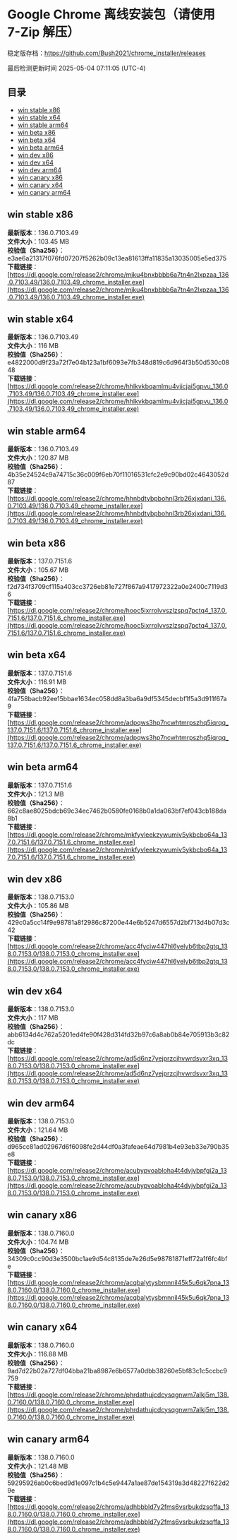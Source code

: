 # Google Chrome 离线安装包（请使用 7-Zip 解压）
稳定版存档：<https://github.com/Bush2021/chrome_installer/releases>

最后检测更新时间
2025-05-04 07:11:05 (UTC-4)

## 目录
* [win stable x86](https://github.com/Bush2021/chrome_installer?tab=readme-ov-file#win-stable-x86)
* [win stable x64](https://github.com/Bush2021/chrome_installer?tab=readme-ov-file#win-stable-x64)
* [win stable arm64](https://github.com/Bush2021/chrome_installer?tab=readme-ov-file#win-stable-arm64)
* [win beta x86](https://github.com/Bush2021/chrome_installer?tab=readme-ov-file#win-beta-x86)
* [win beta x64](https://github.com/Bush2021/chrome_installer?tab=readme-ov-file#win-beta-x64)
* [win beta arm64](https://github.com/Bush2021/chrome_installer?tab=readme-ov-file#win-beta-arm64)
* [win dev x86](https://github.com/Bush2021/chrome_installer?tab=readme-ov-file#win-dev-x86)
* [win dev x64](https://github.com/Bush2021/chrome_installer?tab=readme-ov-file#win-dev-x64)
* [win dev arm64](https://github.com/Bush2021/chrome_installer?tab=readme-ov-file#win-dev-arm64)
* [win canary x86](https://github.com/Bush2021/chrome_installer?tab=readme-ov-file#win-canary-x86)
* [win canary x64](https://github.com/Bush2021/chrome_installer?tab=readme-ov-file#win-canary-x64)
* [win canary arm64](https://github.com/Bush2021/chrome_installer?tab=readme-ov-file#win-canary-arm64)

## win stable x86
**最新版本**：136.0.7103.49  
**文件大小**：103.45 MB  
**校验值（Sha256）**：e3ae6a21317f076fd07207f5262b09c13ea81613ffa11835a13035005e5ed375  
**下载链接**：[https://dl.google.com/release2/chrome/mjku4bnxbbbb6a7tn4n2lxpzaa_136.0.7103.49/136.0.7103.49_chrome_installer.exe](https://dl.google.com/release2/chrome/mjku4bnxbbbb6a7tn4n2lxpzaa_136.0.7103.49/136.0.7103.49_chrome_installer.exe)  

## win stable x64
**最新版本**：136.0.7103.49  
**文件大小**：116 MB  
**校验值（Sha256）**：e4822000d9f23a72f7e04b123a1bf6093e7fb348d819c6d964f3b50d530c0848  
**下载链接**：[https://dl.google.com/release2/chrome/hhlkvkbqamlmu4vjicjai5gpvu_136.0.7103.49/136.0.7103.49_chrome_installer.exe](https://dl.google.com/release2/chrome/hhlkvkbqamlmu4vjicjai5gpvu_136.0.7103.49/136.0.7103.49_chrome_installer.exe)  

## win stable arm64
**最新版本**：136.0.7103.49  
**文件大小**：120.87 MB  
**校验值（Sha256）**：4b35e24524c9a74715c36c009f6eb70f11016531cfc2e9c90bd02c4643052d87  
**下载链接**：[https://dl.google.com/release2/chrome/hhnbdtybpbohnl3rb26xjxdani_136.0.7103.49/136.0.7103.49_chrome_installer.exe](https://dl.google.com/release2/chrome/hhnbdtybpbohnl3rb26xjxdani_136.0.7103.49/136.0.7103.49_chrome_installer.exe)  

## win beta x86
**最新版本**：137.0.7151.6  
**文件大小**：105.67 MB  
**校验值（Sha256）**：f2d734f3709cf115a403cc3726eb81e727f867a9417972322a0e2400c7119d36  
**下载链接**：[https://dl.google.com/release2/chrome/hooc5ixrrolvvszlzspq7pctq4_137.0.7151.6/137.0.7151.6_chrome_installer.exe](https://dl.google.com/release2/chrome/hooc5ixrrolvvszlzspq7pctq4_137.0.7151.6/137.0.7151.6_chrome_installer.exe)  

## win beta x64
**最新版本**：137.0.7151.6  
**文件大小**：116.91 MB  
**校验值（Sha256）**：4fa758bacb92ee15bbae1634ec058dd8a3ba6a9df5345decbf1f5a3d911f67a9  
**下载链接**：[https://dl.google.com/release2/chrome/adpqws3hp7ncwhtmrpszhq5iqrqq_137.0.7151.6/137.0.7151.6_chrome_installer.exe](https://dl.google.com/release2/chrome/adpqws3hp7ncwhtmrpszhq5iqrqq_137.0.7151.6/137.0.7151.6_chrome_installer.exe)  

## win beta arm64
**最新版本**：137.0.7151.6  
**文件大小**：121.3 MB  
**校验值（Sha256）**：662c8ae8025bdcb69c34ec7462b0580fe0168b0a1da063bf7ef043cb188da8b1  
**下载链接**：[https://dl.google.com/release2/chrome/mkfyvleekzywumiv5ykbcbo64a_137.0.7151.6/137.0.7151.6_chrome_installer.exe](https://dl.google.com/release2/chrome/mkfyvleekzywumiv5ykbcbo64a_137.0.7151.6/137.0.7151.6_chrome_installer.exe)  

## win dev x86
**最新版本**：138.0.7153.0  
**文件大小**：105.86 MB  
**校验值（Sha256）**：429c0a5cc14f9e98781a8f2986c87200e44e6b5247d6557d2bf713d4b07d3c42  
**下载链接**：[https://dl.google.com/release2/chrome/acc4fyciw447hl6yelyb6tbp2gtq_138.0.7153.0/138.0.7153.0_chrome_installer.exe](https://dl.google.com/release2/chrome/acc4fyciw447hl6yelyb6tbp2gtq_138.0.7153.0/138.0.7153.0_chrome_installer.exe)  

## win dev x64
**最新版本**：138.0.7153.0  
**文件大小**：117 MB  
**校验值（Sha256）**：abb6134d4c762a5201ed4fe90f428d314fd32b97c6a8ab0b84e705913b3c82dc  
**下载链接**：[https://dl.google.com/release2/chrome/ad5d6nz7yejprzcjhvwrdsvxr3xq_138.0.7153.0/138.0.7153.0_chrome_installer.exe](https://dl.google.com/release2/chrome/ad5d6nz7yejprzcjhvwrdsvxr3xq_138.0.7153.0/138.0.7153.0_chrome_installer.exe)  

## win dev arm64
**最新版本**：138.0.7153.0  
**文件大小**：121.64 MB  
**校验值（Sha256）**：d965cc81ad02967d6f6098fe2d44df0a3fafeae64d7981b4e93eb33e790b35e8  
**下载链接**：[https://dl.google.com/release2/chrome/acubypvoabloha4t4dvjybpfgi2a_138.0.7153.0/138.0.7153.0_chrome_installer.exe](https://dl.google.com/release2/chrome/acubypvoabloha4t4dvjybpfgi2a_138.0.7153.0/138.0.7153.0_chrome_installer.exe)  

## win canary x86
**最新版本**：138.0.7160.0  
**文件大小**：104.74 MB  
**校验值（Sha256）**：34309c0cc90d3e3500bc1ae9d54c8135de7e26d5e98781871eff72a1f6fc4bfe  
**下载链接**：[https://dl.google.com/release2/chrome/acqbalytysbmnnil45k5u6qk7pna_138.0.7160.0/138.0.7160.0_chrome_installer.exe](https://dl.google.com/release2/chrome/acqbalytysbmnnil45k5u6qk7pna_138.0.7160.0/138.0.7160.0_chrome_installer.exe)  

## win canary x64
**最新版本**：138.0.7160.0  
**文件大小**：116.88 MB  
**校验值（Sha256）**：9ad7d22b02a727df04bba21ba8987e6b6577a0dbb38260e5bf83c1c5ccbc9759  
**下载链接**：[https://dl.google.com/release2/chrome/phrdathujcdcysqgnwm7alkj5m_138.0.7160.0/138.0.7160.0_chrome_installer.exe](https://dl.google.com/release2/chrome/phrdathujcdcysqgnwm7alkj5m_138.0.7160.0/138.0.7160.0_chrome_installer.exe)  

## win canary arm64
**最新版本**：138.0.7160.0  
**文件大小**：121.48 MB  
**校验值（Sha256）**：59295926ab0c6bed9d1e097c1b4c5e9447a1ae87de154319a3d48227f622d29e  
**下载链接**：[https://dl.google.com/release2/chrome/adhbbbld7y2fms6vsrbukdzsqffa_138.0.7160.0/138.0.7160.0_chrome_installer.exe](https://dl.google.com/release2/chrome/adhbbbld7y2fms6vsrbukdzsqffa_138.0.7160.0/138.0.7160.0_chrome_installer.exe)  

